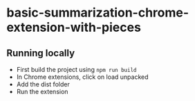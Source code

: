 # basic-summarization-chrome-extension-with-pieces

## Running locally 
- First build the project using `npm run build`
- In Chrome extensions, click on load unpacked
- Add the dist folder
- Run the extension

